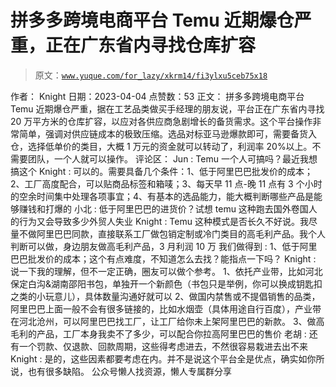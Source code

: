 # 拼多多跨境电商平台 Temu 近期爆仓严重，正在广东省内寻找仓库扩容

> 原文：[`www.yuque.com/for_lazy/xkrm14/fi3ylxu5ceb75x18`](https://www.yuque.com/for_lazy/xkrm14/fi3ylxu5ceb75x18)

<ne-p id="u2255e354" data-lake-id="u2255e354">作者： Knight</ne-p> <ne-p id="ucf6fb016" data-lake-id="ucf6fb016">日期：2023-04-04</ne-p> <ne-p id="ub35db74f" data-lake-id="ub35db74f">点赞数：53</ne-p> <ne-hole id="uaf6c8793" data-lake-id="uaf6c8793"><ne-card data-card-name="hr" data-card-type="block" id="c18JK" data-event-boundary="card"><ne-p id="u57723f12" data-lake-id="u57723f12">正文：</ne-p> <ne-p id="u71a8038e" data-lake-id="u71a8038e">拼多多跨境电商平台 Temu 近期爆仓严重，据在工艺品类做买手经理的朋友说，平台正在广东省内寻找 20 万平方米的仓库扩容，以应对各供应商急剧增长的备货需求。这个平台操作非常简单，强调对供应链成本的极致压缩。选品对标亚马逊爆款即可，需要备货入仓，选择低单价的类目，大概 1 万元的资金就可以转动了，利润率 20%以上。不需要团队，一个人就可以操作。</ne-p> <ne-hole id="u0917ddcf" data-lake-id="u0917ddcf"><ne-card data-card-name="hr" data-card-type="block" id="GVx03" data-event-boundary="card"><ne-p id="u313cb254" data-lake-id="u313cb254">评论区：</ne-p> <ne-p id="udfbddd1b" data-lake-id="udfbddd1b">Jun : Temu 一个人可搞吗？最近我想搞这个</ne-p> <ne-p id="u04bcbceb" data-lake-id="u04bcbceb">Knight : 可以的。需要具备几个条件：1、低于阿里巴巴批发价的成本；2、工厂高度配合，可以贴商品标签和箱唛；3、每天早 11 点-晚 11 点有 3 个小时的空余时间集中处理各项事宜；4、有基本的选品能力，能大概判断哪些产品是能够赚钱和打爆的</ne-p> <ne-p id="u19c1710a" data-lake-id="u19c1710a">小北 : 低于阿里巴巴的进货价？试想 temu 这种跑去国外卷国人的行为又会导致多少外贸人失业</ne-p> <ne-p id="u09afce26" data-lake-id="u09afce26">Knight : Temu 这种模式是否长久不好说。我尽量不做阿里巴巴同款，直接联系工厂做包销定制或冷门类目的高毛利产品。我个人判断可以做，身边朋友做高毛利产品，3 月利润 10 万</ne-p> <ne-p id="u263e3d4f" data-lake-id="u263e3d4f">我们做得到 : 1、低于阿里巴巴批发价的成本；这个有点难度，不知道怎么去找？能指点一下吗？</ne-p> <ne-p id="u811697e4" data-lake-id="u811697e4">Knight : 说一下我的理解，但不一定正确，圈友可以做个参考。 1、依托产业带，比如河北保定白沟&湖南邵阳书包，单独开一个新颜色（书包只是举例，你可以换成钥匙扣之类的小玩意儿），具体数量沟通好就可以 2、做国内禁售或不提倡销售的品类，阿里巴巴上面一般不会有很多链接的，比如水烟壶（具体用途自行百度），产业带在河北沧州，可以阿里巴巴找工厂，让工厂给你未上架阿里巴巴的新款。 3、做高毛利的产品，工厂本身我卖不了多少，可以配合你拉高阿里巴巴的售价</ne-p> <ne-p id="ua284ea8b" data-lake-id="ua284ea8b">老胡 : 还有一个罚款、仅退款、回款周期，这些得考虑进去，不然很容易栽进去出不来</ne-p> <ne-p id="ubb0272c5" data-lake-id="ubb0272c5">Knight : 是的，这些因素都要考虑在内。并不是说这个平台全是优点，确实如你所说，也有很多缺陷。</ne-p> <ne-hole id="ue902543e" data-lake-id="ue902543e"><ne-card data-card-name="hr" data-card-type="block" id="noaWD" data-event-boundary="card"><ne-p id="ufe3390ac" data-lake-id="ufe3390ac">公众号懒人找资源，懒人专属群分享</ne-p></ne-card></ne-hole></ne-card></ne-hole></ne-card></ne-hole>